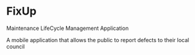 # FixUp
Maintenance LifeCycle Management Application

A mobile application that allows the public to report defects to their local council

